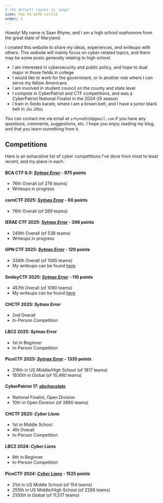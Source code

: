 ```yaml
---
# the default layout is 'page'
icon: fas fa-info-circle
order: 1
---
```


Howdy! My name is Saan Rhyne, and I am a high school sophomore from the great state of Maryland.

I created this website to share my ideas, experiences, and writeups with others. This website will mainly focus on cyber-related topics, and there may be some posts generally relating to high school.

* I am interested in cybersecurity and public policy, and hope to dual major in those fields in college
* I would like to work for the government, or in another role where I can serve my fellow Americans
* I am involved in student council on the county and state level
* I compete in CyberPatriot and CTF competitions, and was a CyberPatriot National Finalist in the 2024-25 season
* I train in Seido karate, where I am a brown belt, and I have a junior black belt in Jiu Jitsu

You can contact me via email at `srhyne0516@gmail.com` if you have any questions, comments, suggestions, etc. I hope you enjoy reading my blog, and that you learn something from it.


## Competitions
Here is an exhaustive list of cyber competitions I've done from most to least recent, and my place in each.

#### BCA CTF 6.0: [*Sytnax Error*](https://play.bcactf.com/teams/70) - 975 points
* 76th Overall (of 276 teams)
* Writeups in progress

#### cornCTF 2025: [*Sytnax Error*](https://play.cornc.tf/users/105) - 60 points
* 76th Overall (of 269 teams)

#### IERAE CTF 2025: [*Sytnax Error*](https://ierae-ctf.com/scoreboard) - 398 points
* 249th Overall (of 538 teams)
* Writeups in progress

#### GPN CTF 2025: [*Sytnax Error*](https://gpn23.ctf.kitctf.de/scoreboard) - 120 points
* 334th Overall (of 1065 teams)
* My writeups can be found [here](/tags/gpn-ctf-2025/)

#### SmileyCTF 2025: [*Sytnax Error*](https://play.ctf.gg/profile/eYPIor_XVEJ2xog7iLugF) - 110 points
* 457th Overall (of 1090 teams)
* My writeups can be found [here](/tags/smileyctf-2025/)

#### CHCTF 2025: *Sytnax Error*
* 2nd Overall
* In-Person Competition

#### LBC2 2025: *Sytnax Error*
* 1st in Beginner
* In-Person Competition

#### PicoCTF 2025: [*Sytnax Error*](https://play.picoctf.org/teams/15354) - 1335 points
* 216th in US Middle/High School (of 1817 teams)
* 1930th in Global (of 10,460 teams)

#### CyberPatriot 17: [*pbchocolate*](https://www.uscyberpatriot.org/Documents/CP17_Program_2025_web.pdf#page=11)
* National Finalist, Open Division
* 10th in Open Division (of 2890 teams)

#### CHCTF 2025: *Cyber Lions*
* 1st in Middle School
* 4th Overall
* In-Person Competition

#### LBC2 2024: *Cyber Lions*
* 8th in Beginner
* In-Person Competition

#### PicoCTF 2024: [*Cyber Lions*](https://play.picoctf.org/teams/9972) - 1525 points
* 21st in US Middle School (of 154 teams)
* 255th in US Middle/High School (of 2268 teams)
* 2100th in Global (of 11,517 teams)
